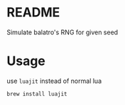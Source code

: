 # README
Simulate balatro's RNG for given seed

# Usage
use `luajit` instead of normal lua

```bash
brew install luajit
```